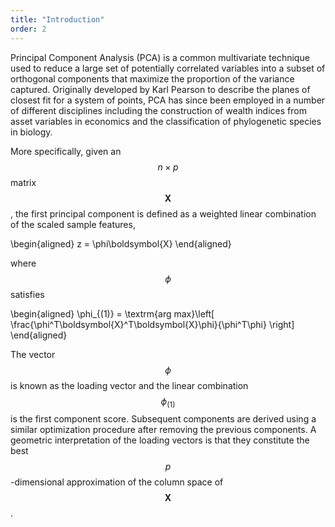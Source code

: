 ```yaml
---
title: "Introduction"
order: 2
---
```

Principal Component Analysis (PCA) is a common multivariate technique used to reduce a large set of potentially correlated variables into a subset of orthogonal components that maximize the proportion of the variance captured. Originally developed by Karl Pearson to describe the planes of closest fit for a system of points, PCA has since been employed in a number of different disciplines including the construction of wealth indices from asset variables in economics and the classification of phylogenetic species in biology.

More specifically, given an $$n \times p$$ matrix $$\boldsymbol{X}$$, the first principal component is defined as a weighted linear combination of the scaled sample features,

<div>
\begin{aligned}
z = \phi\boldsymbol{X} 
\end{aligned}
</div>

where $$\phi$$ satisfies

<div>
\begin{aligned}
\phi_{(1)} = \textrm{arg max}\left[ \frac{\phi^T\boldsymbol{X}^T\boldsymbol{X}\phi}{\phi^T\phi} \right]
\end{aligned}
</div>

The vector $$\phi$$ is known as the loading vector and the linear combination $$\phi_{(1)}$$ is the first component score. Subsequent components are derived using a similar optimization procedure after removing the previous components. A geometric interpretation of the loading vectors is that they constitute the best $$p$$-dimensional approximation of the column space of $$\boldsymbol{X}$$.
